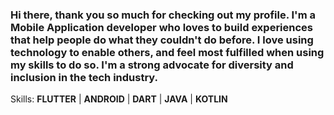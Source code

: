 ### Hi there, thank you so much for checking out my profile. I'm a Mobile Application developer who loves to build experiences that help people do what they couldn't do before. I love using technology to enable others, and feel most fulfilled when using my skills to do so. I'm a strong advocate for diversity and inclusion in the tech industry.

Skills: **FLUTTER** | **ANDROID** | **DART** | **JAVA** | **KOTLIN**
